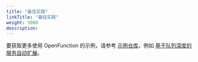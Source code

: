 ```yaml
---
title: "最佳实践"
linkTitle: "最佳实践"
weight: 5000
description:
---
```

要获取更多使用 OpenFunction 的示例，请参考 [示例仓库](https://github.com/OpenFunction/samples)，例如 [基于队列深度的服务自动扩展](https://github.com/OpenFunction/samples/blob/main/functions/async/pubsub/README.md)。
